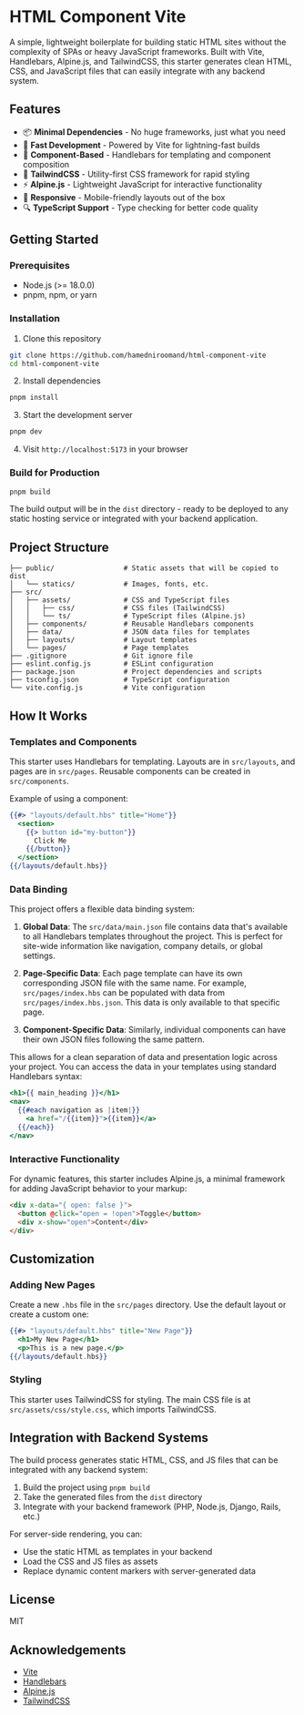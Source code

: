 # HTML Component Vite

A simple, lightweight boilerplate for building static HTML sites without the complexity of SPAs or heavy JavaScript frameworks. Built with Vite, Handlebars, Alpine.js, and TailwindCSS, this starter generates clean HTML, CSS, and JavaScript files that can easily integrate with any backend system.

## Features

- 📦 **Minimal Dependencies** - No huge frameworks, just what you need
- 🚀 **Fast Development** - Powered by Vite for lightning-fast builds
- 🧩 **Component-Based** - Handlebars for templating and component composition
- 🎨 **TailwindCSS** - Utility-first CSS framework for rapid styling
- ⚡ **Alpine.js** - Lightweight JavaScript for interactive functionality
- 📱 **Responsive** - Mobile-friendly layouts out of the box
- 🔍 **TypeScript Support** - Type checking for better code quality

## Getting Started

### Prerequisites

- Node.js (>= 18.0.0)
- pnpm, npm, or yarn

### Installation

1. Clone this repository
```bash
git clone https://github.com/hamedniroomand/html-component-vite
cd html-component-vite
```

2. Install dependencies
```bash
pnpm install
```

3. Start the development server
```bash
pnpm dev
```

4. Visit `http://localhost:5173` in your browser

### Build for Production

```bash
pnpm build
```

The build output will be in the `dist` directory - ready to be deployed to any static hosting service or integrated with your backend application.

## Project Structure

```
├── public/                 # Static assets that will be copied to dist
│   └── statics/            # Images, fonts, etc.
├── src/
│   ├── assets/             # CSS and TypeScript files
│   │   ├── css/            # CSS files (TailwindCSS)
│   │   └── ts/             # TypeScript files (Alpine.js)
│   ├── components/         # Reusable Handlebars components
│   ├── data/               # JSON data files for templates
│   ├── layouts/            # Layout templates
│   └── pages/              # Page templates
├── .gitignore              # Git ignore file
├── eslint.config.js        # ESLint configuration
├── package.json            # Project dependencies and scripts
├── tsconfig.json           # TypeScript configuration
└── vite.config.js          # Vite configuration
```

## How It Works

### Templates and Components

This starter uses Handlebars for templating. Layouts are in `src/layouts`, and pages are in `src/pages`. Reusable components can be created in `src/components`.

Example of using a component:

```handlebars
{{#> "layouts/default.hbs" title="Home"}}
  <section>
    {{> button id="my-button"}}
      Click Me
    {{/button}}
  </section>
{{/layouts/default.hbs}}
```

### Data Binding

This project offers a flexible data binding system:

1. **Global Data**: The `src/data/main.json` file contains data that's available to all Handlebars templates throughout the project. This is perfect for site-wide information like navigation, company details, or global settings.

2. **Page-Specific Data**: Each page template can have its own corresponding JSON file with the same name. For example, `src/pages/index.hbs` can be populated with data from `src/pages/index.hbs.json`. This data is only available to that specific page.

3. **Component-Specific Data**: Similarly, individual components can have their own JSON files following the same pattern.

This allows for a clean separation of data and presentation logic across your project. You can access the data in your templates using standard Handlebars syntax:

```handlebars
<h1>{{ main_heading }}</h1>
<nav>
  {{#each navigation as |item|}}
    <a href="/{{item}}">{{item}}</a>
  {{/each}}
</nav>
```

### Interactive Functionality

For dynamic features, this starter includes Alpine.js, a minimal framework for adding JavaScript behavior to your markup:

```html
<div x-data="{ open: false }">
  <button @click="open = !open">Toggle</button>
  <div x-show="open">Content</div>
</div>
```

## Customization

### Adding New Pages

Create a new `.hbs` file in the `src/pages` directory. Use the default layout or create a custom one:

```handlebars
{{#> "layouts/default.hbs" title="New Page"}}
  <h1>My New Page</h1>
  <p>This is a new page.</p>
{{/layouts/default.hbs}}
```

### Styling

This starter uses TailwindCSS for styling. The main CSS file is at `src/assets/css/style.css`, which imports TailwindCSS.

## Integration with Backend Systems

The build process generates static HTML, CSS, and JS files that can be integrated with any backend system:

1. Build the project using `pnpm build`
2. Take the generated files from the `dist` directory
3. Integrate with your backend framework (PHP, Node.js, Django, Rails, etc.)

For server-side rendering, you can:
- Use the static HTML as templates in your backend
- Load the CSS and JS files as assets
- Replace dynamic content markers with server-generated data

## License

MIT

## Acknowledgements

- [Vite](https://vitejs.dev/)
- [Handlebars](https://handlebarsjs.com/)
- [Alpine.js](https://alpinejs.dev/)
- [TailwindCSS](https://tailwindcss.com/)